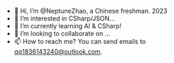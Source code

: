- 👋 Hi, I’m @NeptuneZhao, a Chinese freshman. 2023
- 👀 I’m interested in CSharp/JSON...
- 🌱 I’m currently learning AI & CSharp!
- 💞️ I’m looking to collaborate on ...
- 📫 How to reach me? You can send emails to qq1836143240@outlook.com.

<!---
NeptuneZhao/NeptuneZhao is a ✨ special ✨ repository because its `README.md` (this file) appears on your GitHub profile.
You can click the Preview link to take a look at your changes.
--->
